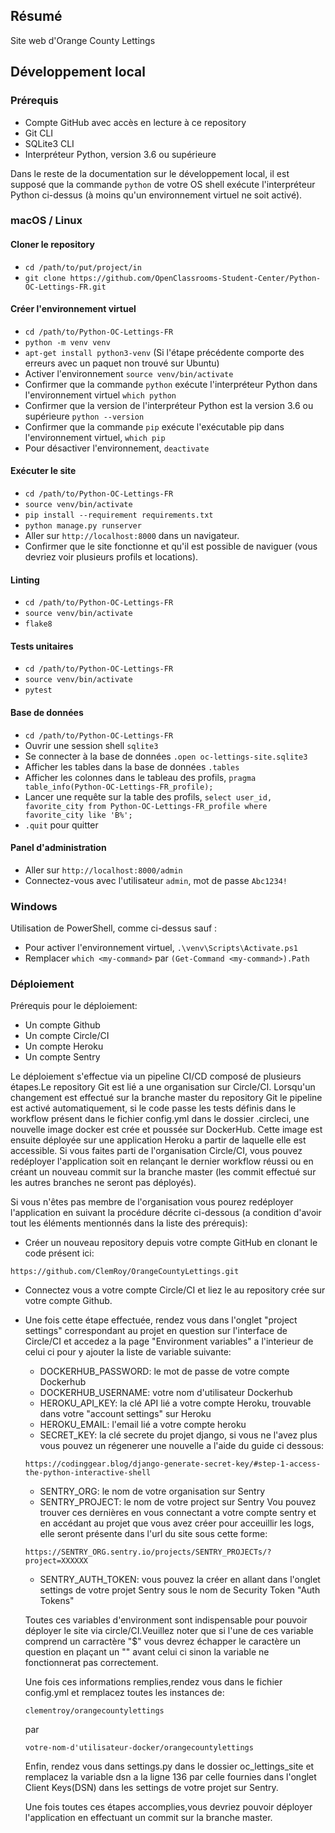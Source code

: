 ## Résumé

Site web d'Orange County Lettings

## Développement local

### Prérequis

- Compte GitHub avec accès en lecture à ce repository
- Git CLI
- SQLite3 CLI
- Interpréteur Python, version 3.6 ou supérieure

Dans le reste de la documentation sur le développement local, il est supposé que la commande `python` de votre OS shell exécute l'interpréteur Python ci-dessus (à moins qu'un environnement virtuel ne soit activé).

### macOS / Linux

#### Cloner le repository

- `cd /path/to/put/project/in`
- `git clone https://github.com/OpenClassrooms-Student-Center/Python-OC-Lettings-FR.git`

#### Créer l'environnement virtuel

- `cd /path/to/Python-OC-Lettings-FR`
- `python -m venv venv`
- `apt-get install python3-venv` (Si l'étape précédente comporte des erreurs avec un paquet non trouvé sur Ubuntu)
- Activer l'environnement `source venv/bin/activate`
- Confirmer que la commande `python` exécute l'interpréteur Python dans l'environnement virtuel
`which python`
- Confirmer que la version de l'interpréteur Python est la version 3.6 ou supérieure `python --version`
- Confirmer que la commande `pip` exécute l'exécutable pip dans l'environnement virtuel, `which pip`
- Pour désactiver l'environnement, `deactivate`

#### Exécuter le site

- `cd /path/to/Python-OC-Lettings-FR`
- `source venv/bin/activate`
- `pip install --requirement requirements.txt`
- `python manage.py runserver`
- Aller sur `http://localhost:8000` dans un navigateur.
- Confirmer que le site fonctionne et qu'il est possible de naviguer (vous devriez voir plusieurs profils et locations).

#### Linting

- `cd /path/to/Python-OC-Lettings-FR`
- `source venv/bin/activate`
- `flake8`

#### Tests unitaires

- `cd /path/to/Python-OC-Lettings-FR`
- `source venv/bin/activate`
- `pytest`

#### Base de données

- `cd /path/to/Python-OC-Lettings-FR`
- Ouvrir une session shell `sqlite3`
- Se connecter à la base de données `.open oc-lettings-site.sqlite3`
- Afficher les tables dans la base de données `.tables`
- Afficher les colonnes dans le tableau des profils, `pragma table_info(Python-OC-Lettings-FR_profile);`
- Lancer une requête sur la table des profils, `select user_id, favorite_city from
  Python-OC-Lettings-FR_profile where favorite_city like 'B%';`
- `.quit` pour quitter

#### Panel d'administration

- Aller sur `http://localhost:8000/admin`
- Connectez-vous avec l'utilisateur `admin`, mot de passe `Abc1234!`

### Windows

Utilisation de PowerShell, comme ci-dessus sauf :

- Pour activer l'environnement virtuel, `.\venv\Scripts\Activate.ps1` 
- Remplacer `which <my-command>` par `(Get-Command <my-command>).Path`

### Déploiement

Prérequis pour le déploiement:
- Un compte Github
- Un compte Circle/CI
- Un compte Heroku
- Un compte Sentry

 Le déploiement s'effectue via un pipeline CI/CD composé de plusieurs étapes.Le repository Git est lié a une organisation sur Circle/CI.
 Lorsqu'un changement est effectué sur la branche master du repository Git le pipeline est activé automatiquement, si le code passe les tests définis
 dans le workflow présent dans le fichier config.yml dans le dossier .circleci, une nouvelle image docker est crée et poussée sur DockerHub.
 Cette image est ensuite déployée sur une application Heroku a partir de laquelle elle est accessible.
 Si vous faites parti de l'organisation Circle/CI, vous pouvez redéployer l'application soit en relançant le dernier workflow réussi ou en créant un
 nouveau commit sur la branche master (les commit effectué sur les autres branches ne seront pas déployés).

  Si vous n'êtes pas membre de l'organisation vous pourez redéployer l'application en suivant la procédure décrite ci-dessous (a condition d'avoir tout 
  les éléments mentionnés dans la liste des prérequis):
- Créer un nouveau repository depuis votre compte GitHub en clonant le code présent ici:
```
https://github.com/ClemRoy/OrangeCountyLettings.git
```
- Connectez vous a votre compte Circle/CI et liez le au repository crée sur votre compte Github.
- Une fois cette étape effectuée, rendez vous dans l'onglet "project settings" correspondant au projet en question sur l'interface de Circle/CI et accedez 
a la page "Environment variables" a l'interieur de celui ci pour y ajouter la liste de variable suivante:
  - DOCKERHUB_PASSWORD: le mot de passe de votre compte Dockerhub
  - DOCKERHUB_USERNAME: votre nom d'utilisateur Dockerhub
  - HEROKU_API_KEY: la clé API lié a votre compte Heroku, trouvable dans votre "account settings" sur Heroku
  - HEROKU_EMAIL: l'email lié a votre compte heroku
  - SECRET_KEY: la clé secrete du projet django, si vous ne l'avez plus vous pouvez un régenerer une nouvelle a l'aide du guide ci dessous:
  ```
  https://codinggear.blog/django-generate-secret-key/#step-1-access-the-python-interactive-shell
  ```
  - SENTRY_ORG: le nom de votre organisation sur Sentry
  - SENTRY_PROJECT: le nom de votre project sur Sentry
  Vou pouvez trouver ces dernières en vous connectant a votre compte sentry et en accédant au projet que vous avez créer pour acceuillir les logs, elle seront présente dans l'url du site sous cette forme:
  ```
  https://SENTRY_ORG.sentry.io/projects/SENTRY_PROJECTs/?project=XXXXXX
  ```
  - SENTRY_AUTH_TOKEN: vous pouvez la créer en allant dans l'onglet settings de votre projet Sentry sous le nom de Security Token "Auth Tokens"

  Toutes ces variables d'environment sont indispensable pour pouvoir déployer le site via circle/CI.Veuillez noter que si l'une de ces variable comprend un carractère "$"
  vous devrez échapper le caractère un question en plaçant un "\" avant celui ci sinon la variable ne fonctionnerat pas correctement.

  Une fois ces informations remplies,rendez vous dans le fichier config.yml et remplacez toutes les instances de: 
  ```
  clementroy/orangecountylettings
  ```
  par 
  ```
  votre-nom-d'utilisateur-docker/orangecountylettings
  ```

  Enfin, rendez vous dans settings.py dans le dossier oc_lettings_site et remplacez la variable dsn a la ligne 136 par celle fournies dans l'onglet Client Keys(DSN)
  dans les settings de votre projet sur Sentry.

  Une fois toutes ces étapes accomplies,vous devriez pouvoir déployer l'application en effectuant un commit sur la branche master.